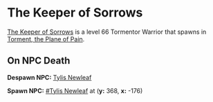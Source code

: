 # The Keeper of Sorrows



[The Keeper of Sorrows](/npc/207015) is a level 66 Tormentor Warrior that spawns in [Torment, the Plane of Pain](/zone/207).



## On NPC Death

**Despawn NPC:**  [Tylis Newleaf](/npc/207014)

**Spawn NPC:**  [\#Tylis Newleaf](/npc/207318) at (**y:** 368, **x:** -176)